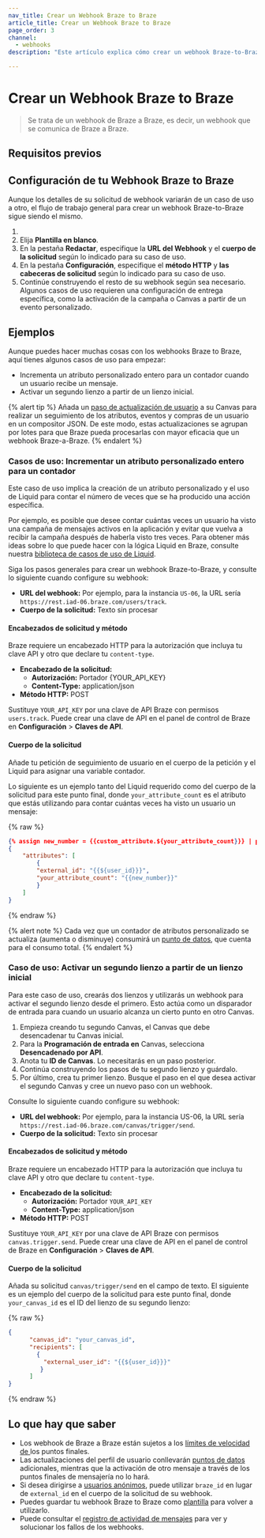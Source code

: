 ```yaml
---
nav_title: Crear un Webhook Braze to Braze
article_title: Crear un Webhook Braze to Braze
page_order: 3
channel:
  - webhooks
description: "Este artículo explica cómo crear un webhook Braze-to-Braze para casos de uso clave."

---
```


# Crear un Webhook Braze to Braze

>  Se trata de un webhook de Braze a Braze, es decir, un webhook que se comunica de Braze a Braze. 

## Requisitos previos



## Configuración de tu Webhook Braze to Braze

Aunque los detalles de su solicitud de webhook variarán de un caso de uso a otro, el flujo de trabajo general para crear un webhook Braze-to-Braze sigue siendo el mismo.

1.  
2. Elija **Plantilla en blanco**.
3. En la pestaña **Redactar**, especifique la **URL del Webhook** y el **cuerpo de la solicitud** según lo indicado para su caso de uso.
4. En la pestaña **Configuración**, especifique el **método HTTP** y **las cabeceras de solicitud** según lo indicado para su caso de uso.
5. Continúe construyendo el resto de su webhook según sea necesario. Algunos casos de uso requieren una configuración de entrega específica, como la activación de la campaña o Canvas a partir de un evento personalizado.

## Ejemplos

Aunque puedes hacer muchas cosas con los webhooks Braze to Braze, aquí tienes algunos casos de uso para empezar:

- Incrementa un atributo personalizado entero para un contador cuando un usuario recibe un mensaje.
- Activar un segundo lienzo a partir de un lienzo inicial.

{% alert tip %}
Añada un [paso de actualización de usuario]({{site.baseurl}}/user_guide/engagement_tools/canvas/canvas_components/user_update/) a su Canvas para realizar un seguimiento de los atributos, eventos y compras de un usuario en un compositor JSON. De este modo, estas actualizaciones se agrupan por lotes para que Braze pueda procesarlas con mayor eficacia que un webhook Braze-a-Braze.
{% endalert %}

### Casos de uso: Incrementar un atributo personalizado entero para un contador

Este caso de uso implica la creación de un atributo personalizado y el uso de Liquid para contar el número de veces que se ha producido una acción específica. 

Por ejemplo, es posible que desee contar cuántas veces un usuario ha visto una campaña de mensajes activos en la aplicación y evitar que vuelva a recibir la campaña después de haberla visto tres veces. Para obtener más ideas sobre lo que puede hacer con la lógica Liquid en Braze, consulte nuestra [biblioteca de casos de uso de Liquid]({{site.baseurl}}/user_guide/personalization_and_dynamic_content/liquid/liquid_use_cases).

Siga los pasos generales para crear un webhook Braze-to-Braze, y consulte lo siguiente cuando configure su webhook:

- **URL del webhook:**  Por ejemplo, para la instancia `US-06`, la URL sería `https://rest.iad-06.braze.com/users/track`.
- **Cuerpo de la solicitud:** Texto sin procesar

#### Encabezados de solicitud y método

Braze requiere un encabezado HTTP para la autorización que incluya tu clave API y otro que declare tu `content-type`.

- **Encabezado de la solicitud:**
  - **Autorización:** Portador {YOUR_API_KEY}
  - **Content-Type:** application/json
- **Método HTTP:** POST

Sustituye `YOUR_API_KEY` por una clave de API Braze con permisos `users.track`. Puede crear una clave de API en el panel de control de Braze en **Configuración** > **Claves de API**.



#### Cuerpo de la solicitud

Añade tu petición de seguimiento de usuario en el cuerpo de la petición y el Liquid para asignar una variable contador. 

Lo siguiente es un ejemplo tanto del Liquid requerido como del cuerpo de la solicitud para este punto final, donde `your_attribute_count` es el atributo que estás utilizando para contar cuántas veces ha visto un usuario un mensaje:

{% raw %}
```json
{% assign new_number = {{custom_attribute.${your_attribute_count}}} | plus: 1 %}
{
    "attributes": [
        {
        "external_id": "{{${user_id}}}",
        "your_attribute_count": "{{new_number}}"
        }
    ]
}
```
{% endraw %}

{% alert note %}
Cada vez que un contador de atributos personalizado se actualiza (aumenta o disminuye) consumirá un [punto de datos]({{site.baseurl}}/user_guide/data/data_points/), que cuenta para el consumo total.
{% endalert %}

### Caso de uso: Activar un segundo lienzo a partir de un lienzo inicial

Para este caso de uso, crearás dos lienzos y utilizarás un webhook para activar el segundo lienzo desde el primero. Esto actúa como un disparador de entrada para cuando un usuario alcanza un cierto punto en otro Canvas.

1. Empieza creando tu segundo Canvas, el Canvas que debe desencadenar tu Canvas inicial. 
2. Para la **Programación de entrada en** Canvas, selecciona **Desencadenado por API**.
3. Anota tu **ID de Canvas**. Lo necesitarás en un paso posterior.
4. Continúa construyendo los pasos de tu segundo lienzo y guárdalo.
5. Por último, crea tu primer lienzo. Busque el paso en el que desea activar el segundo Canvas y cree un nuevo paso con un webhook. 

Consulte lo siguiente cuando configure su webhook:

- **URL del webhook:**  Por ejemplo, para la instancia US-06, la URL sería `https://rest.iad-06.braze.com/canvas/trigger/send`.
- **Cuerpo de la solicitud:** Texto sin procesar

#### Encabezados de solicitud y método

Braze requiere un encabezado HTTP para la autorización que incluya tu clave API y otro que declare tu `content-type`.

- **Encabezado de la solicitud:**
  - **Autorización:** Portador `YOUR_API_KEY`
  - **Content-Type:** application/json
- **Método HTTP:** POST

Sustituye `YOUR_API_KEY` por una clave de API Braze con permisos `canvas.trigger.send`. Puede crear una clave de API en el panel de control de Braze en **Configuración** > **Claves de API**.



#### Cuerpo de la solicitud

Añada su solicitud `canvas/trigger/send` en el campo de texto.  El siguiente es un ejemplo del cuerpo de la solicitud para este punto final, donde `your_canvas_id` es el ID del lienzo de su segundo lienzo: 

{% raw %}
```json
{
      "canvas_id": "your_canvas_id",
      "recipients": [
        {
          "external_user_id": "{{${user_id}}}"
         }
      ]
}
```
{% endraw %}

## Lo que hay que saber

- Los webhook de Braze a Braze están sujetos a los [límites de velocidad de ]({{site.baseurl}}/api/api_limits/) los puntos finales.
- Las actualizaciones del perfil de usuario conllevarán [puntos de datos]({{site.baseurl}}/user_guide/onboarding_with_braze/data_points/#consumption-count) adicionales, mientras que la activación de otro mensaje a través de los puntos finales de mensajería no lo hará.
- Si desea dirigirse a [usuarios anónimos]({{site.baseurl}}/user_guide/data_and_analytics/user_data_collection/user_profile_lifecycle#anonymous-user-profiles), puede utilizar `braze_id` en lugar de `external_id` en el cuerpo de la solicitud de su webhook.
- Puedes guardar tu webhook Braze to Braze como [plantilla]({{site.baseurl}}/user_guide/message_building_by_channel/webhooks/webhook_template/) para volver a utilizarlo.
- Puede consultar el [registro de actividad de mensajes]({{site.baseurl}}/user_guide/administrative/app_settings/message_activity_log_tab/) para ver y solucionar los fallos de los webhooks.


